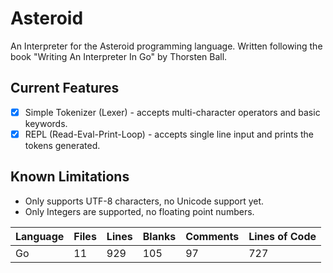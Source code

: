 # Asteroid

An Interpreter for the Asteroid programming language. Written following the book "Writing An Interpreter In Go" by Thorsten Ball.

## Current Features

- [x] Simple Tokenizer (Lexer) - accepts multi-character operators and basic keywords.
- [x] REPL (Read-Eval-Print-Loop) - accepts single line input and prints the tokens generated.

## Known Limitations

- Only supports UTF-8 characters, no Unicode support yet.
- Only Integers are supported, no floating point numbers.

<!---start--->

| Language | Files | Lines | Blanks | Comments | Lines of Code |
|----------|-------|-------|---------|-----------|---------------|
| Go | 11 | 929 | 105 | 97 | 727 || YAML | 2 | 121 | 19 | 17 | 85 || License | 1 | 21 | 4 | 0 | 17 || Markdown | 1 | 21 | 8 | 0 | 13 || gitignore | 1 | 2 | 0 | 0 | 2 || Total | 16 | 1094 | 136 | 114 | 844 |
<!---end--->
